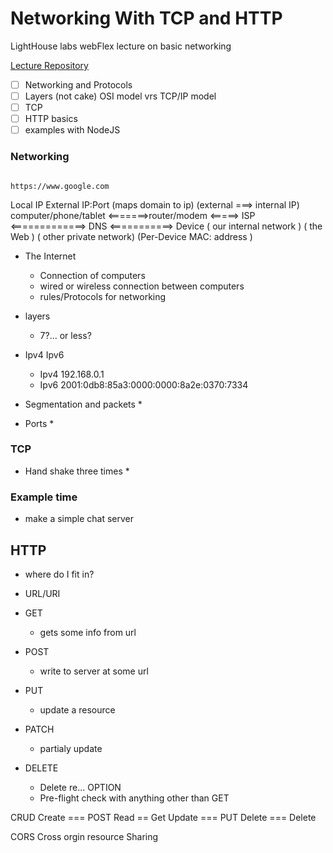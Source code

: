 # Networking With TCP and HTTP
LightHouse labs webFlex lecture on basic networking

[Lecture Repository](git@github.com:ermurray/tcp-http.git)

* [ ] Networking and Protocols
* [ ] Layers (not cake) OSI model vrs TCP/IP model
* [ ] TCP
* [ ] HTTP basics
* [ ] examples with NodeJS

### Networking
                                                          https://www.google.com
 Local IP                       External IP:Port                  (maps domain to ip)       (external ===> internal IP)
computer/phone/tablet <=======>router/modem  <=====> ISP <=============> DNS <===========> Device
( our internal network                     )        ( the Web                 )           ( other private network)
(Per-Device MAC: address )

* The Internet
  * Connection of computers
  * wired or wireless connection between computers
  * rules/Protocols for networking

* layers
  * 7?... or less?
* Ipv4 Ipv6
  * Ipv4 192.168.0.1
  * Ipv6 2001:0db8:85a3:0000:0000:8a2e:0370:7334
* Segmentation and packets
  *
* Ports
  * 
### TCP
* Hand shake three times
  *
### Example time
* make a simple chat server

## HTTP
 * where do I fit in?
 * URL/URI

* GET
  - gets some info from url
* POST 
  - write to server at some url
* PUT
   - update a resource
* PATCH
   - partialy update
* DELETE
    - Delete re...
  OPTION 
    - Pre-flight check with anything other than GET

CRUD
Create === POST
Read == Get
Update === PUT
Delete === Delete

CORS 
 Cross orgin resource Sharing
 